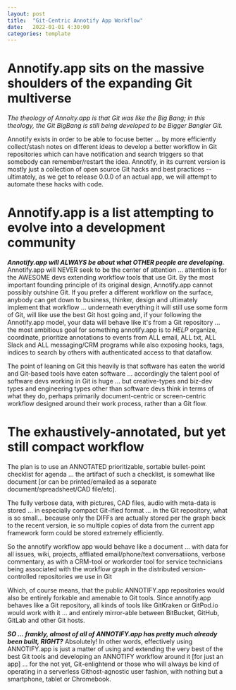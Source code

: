 ```yaml
---
layout: post
title:  "Git-Centric Annotify App Workflow"
date:   2022-01-01 4:30:00
categories: template
---
```




# Annotify.app sits on the massive shoulders of the expanding Git multiverse

*The theology of Annoity.app is that Git was like the Big Bang; in this theology, the Git BigBang is still being developed to be Bigger Bangier Git.*

Annotify exists in order to be able to focuse better ... by more efficiently collect/stash notes on different ideas to develop a better workflow in Git repositories which can have notification and search triggers so that somebody can remember/restart the idea. Annotify, in its current version is mostly just a collection of open source Git hacks and best practices -- ultimately, as we get to release 0.0.0 of an actual app, we will attempt to automate these hacks with code. 

# Annotify.app is a list attempting to evolve into a development community

***Annotify.app will ALWAYS be about what OTHER people are developing.*** Annotify.app will NEVER seek to be the center of attention ... attention is for the AWESOME devs extending workflow tools that use Git. By the most important founding principle of its original design, Annotify.app cannot possibly outshine Git.  If you prefer a different workflow on the surface, anybody can get down to business, thinker, design and ultimately implement that workflow ... underneath everything it will still use some form of Git, will like use the best Git host going and, if your following the Annotify.app model, your data will behave like it's from a Git repository ... the most ambitious goal for something annotify.app is to *HELP* organize, coordinate, prioritize annotations to events from ALL email, ALL txt, ALL Slack and ALL messaging/CRM programs while also exposing hooks, tags, indices to search by others with authenticated access to that dataflow.  

The point of leaning on Git this heavily is that software has eaten the world and Git-based tools have eaten software ... accordingly the talent pool of software devs working in Git is huge ... but creative-types and biz-dev types and engineering types other than software devs think in terms of what they do, perhaps primarily document-centric or screen-centric workflow designed around their work process, rather than a Git flow.
# The exhaustively-annotated, but yet still compact workflow

The plan is to use an ANNOTATED prioritizable, sortable bullet-point checklist for agenda  ... the artifact of such a checklist, is somewhat like document [or can be printed/emailed as a separate document/spreadsheet/CAD file/etc].  

The fully verbose data, with pictures, CAD files, audio with meta-data is stored ... in especially compact Git-ified format ... in the Git repository, what is so small... because only the DIFFs are actually stored per the graph back to the recent version, ie so multiple copies of data from the current app framework form could be stored extremely efficiently. 

So the annotify workflow app would behave like a document ... with data for all issues, wiki, projects, affliated email/phone/text conversatiions, verbose commentary, as with a CRM-tool or workorder tool for service technicians being associated with the workflow graph in the distributed version-controlled repositories we use in Git

Which, of course means, that the public ANNOTIFY.app repositories would also be entirely forkable and amenable to Git tools.  Since annotify.app behaves like a Git repository, all kinds of tools like GitKraken or GitPod.io would work with it ... and entirely mirror-able between BitBucket, GitHub, GitLab and other Git hosts.


***SO ... frankly, almost of all of ANNOTIFY.app has pretty much already been built, RIGHT?***  Absolutely!  In other words, effectively using ANNOTIFY.app is just a matter of using and extending the very best of the best Git tools and developing an ANNOTIFY workflow around it [for just an app] ... for the not yet, Git-enlightend or those who will always be kind of operating in a serverless Githost-agnostic user fashion, with nothing but a smartphone, tablet or Chromebook.
